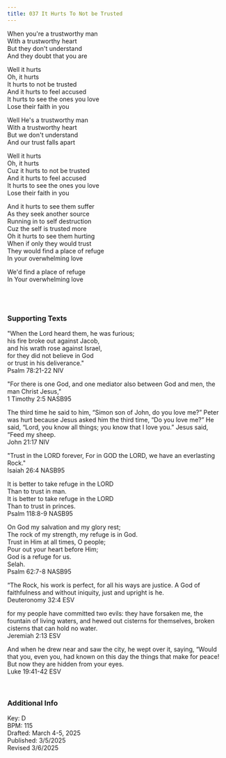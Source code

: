 ```yaml
---
title: 037 It Hurts To Not be Trusted
---
```


When you're a trustworthy man \
With a trustworthy heart \
But they don't understand \
And they doubt that you are 

Well it hurts \
Oh, it hurts \
It hurts to not be trusted \
And it hurts to feel accused \
It hurts to see the ones you love \
Lose their faith in you

Well He's a trustworthy man \
With a trustworthy heart \
But we don't understand \
And our trust falls apart 

Well it hurts \
Oh, it hurts \
Cuz it hurts to not be trusted \
And it hurts to feel accused \
It hurts to see the ones you love \
Lose their faith in you 

And it hurts to see them suffer \
As they seek another source \
Running in to self destruction \
Cuz the self is trusted more \
Oh it hurts to see them hurting \
When if only they would trust \
They would find a place of refuge \
In your overwhelming love

We'd find a place of refuge \
In Your overwhelming love

<br /> 

### Supporting Texts ###

"When the Lord heard them, he was furious; \
his fire broke out against Jacob, \
and his wrath rose against Israel, \
for they did not believe in God \
or trust in his deliverance." \
Psalm 78:21-22 NIV

"For there is one God, and one mediator also between God and men, the man Christ Jesus," \
1 Timothy 2:5 NASB95

The third time he said to him, “Simon son of John, do you love me?” Peter was hurt because Jesus asked him the third time, “Do you love me?” He said, “Lord, you know all things; you know that I love you.” Jesus said, “Feed my sheep. \
John 21:17 NIV

"Trust in the LORD forever, For in GOD the LORD, we have an everlasting Rock." \
Isaiah 26:4 NASB95

It is better to take refuge in the LORD \
Than to trust in man. \
It is better to take refuge in the LORD \
Than to trust in princes. \
Psalm 118:8-9 NASB95

On God my salvation and my glory rest; \
The rock of my strength, my refuge is in God. \
Trust in Him at all times, O people; \
Pour out your heart before Him; \
God is a refuge for us. \
Selah. \
Psalm 62:7-8 NASB95

“The Rock, his work is perfect, for all his ways are justice. A God of faithfulness and without iniquity, just and upright is he. \
Deuteronomy 32:4 ESV

for my people have committed two evils: they have forsaken me, the fountain of living waters, and hewed out cisterns for themselves, broken cisterns that can hold no water. \
Jeremiah 2:13 ESV

And when he drew near and saw the city, he wept over it, saying, “Would that you, even you, had known on this day the things that make for peace! But now they are hidden from your eyes.\
Luke 19:41-42 ESV

<br />

### Additional Info

Key: D \
BPM: 115 \
Drafted: March 4-5, 2025 \
Published: 3/5/2025 \
Revised 3/6/2025
